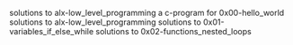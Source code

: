 solutions to alx-low_level_programming
a c-program for 0x00-hello_world
solutions to alx-low_level_programming
solutions to 0x01-variables_if_else_while
solutions to 0x02-functions_nested_loops
